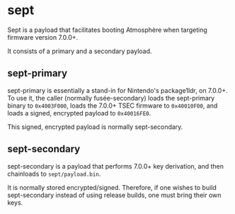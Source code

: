 # sept
Sept is a payload that facilitates booting Atmosphère when targeting firmware version 7.0.0+.

It consists of a primary and a secondary payload.

## sept-primary
sept-primary is essentially a stand-in for Nintendo's package1ldr, on 7.0.0+. To use it, the caller (normally fusée-secondary) loads the sept-primary binary to `0x4003F000`, loads the 7.0.0+ TSEC firmware to `0x40010F00`, and loads a signed, encrypted payload to `0x40016FE0`.

This signed, encrypted payload is normally sept-secondary.

## sept-secondary
sept-secondary is a payload that performs 7.0.0+ key derivation, and then chainloads to `sept/payload.bin`.

It is normally stored encrypted/signed. Therefore, if one wishes to build sept-secondary instead of using release builds, one must bring their own keys.
